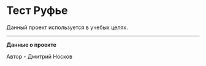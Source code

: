 # Тест Руфье

Данный проект используется в учебых целях.

---
**Данные о проекте**

Автор - Дмитрий Носков
